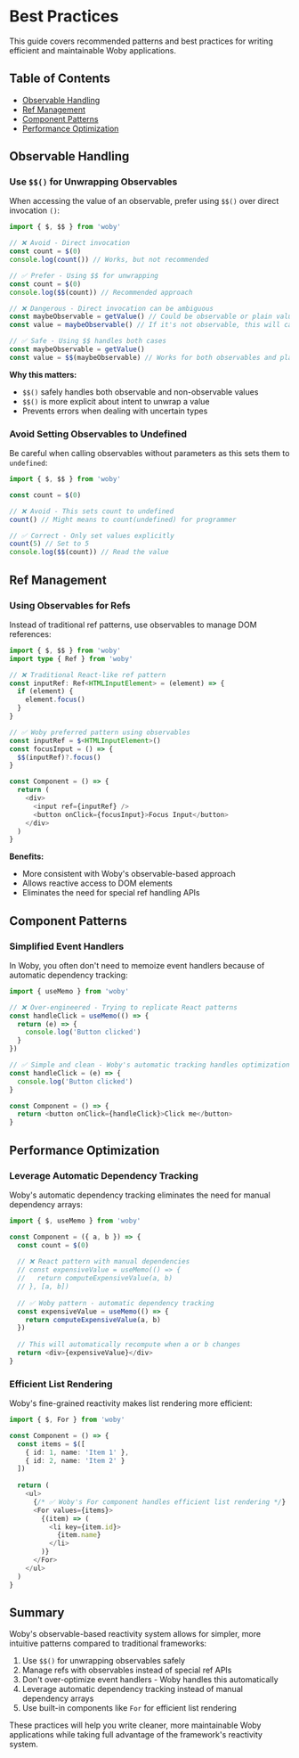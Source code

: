 # Best Practices

This guide covers recommended patterns and best practices for writing efficient and maintainable Woby applications.

## Table of Contents

- [Observable Handling](#observable-handling)
- [Ref Management](#ref-management)
- [Component Patterns](#component-patterns)
- [Performance Optimization](#performance-optimization)

## Observable Handling

### Use `$$()` for Unwrapping Observables

When accessing the value of an observable, prefer using `$$()` over direct invocation `()`:

```typescript
import { $, $$ } from 'woby'

// ❌ Avoid - Direct invocation
const count = $(0)
console.log(count()) // Works, but not recommended

// ✅ Prefer - Using $$ for unwrapping
const count = $(0)
console.log($$(count)) // Recommended approach

// ❌ Dangerous - Direct invocation can be ambiguous
const maybeObservable = getValue() // Could be observable or plain value
const value = maybeObservable() // If it's not observable, this will cause an error

// ✅ Safe - Using $$ handles both cases
const maybeObservable = getValue()
const value = $$(maybeObservable) // Works for both observables and plain values
```

**Why this matters:**
- `$$()` safely handles both observable and non-observable values
- `$$()` is more explicit about intent to unwrap a value
- Prevents errors when dealing with uncertain types

### Avoid Setting Observables to Undefined

Be careful when calling observables without parameters as this sets them to `undefined`:

```typescript
import { $, $$ } from 'woby'

const count = $(0)

// ❌ Avoid - This sets count to undefined
count() // Might means to count(undefined) for programmer

// ✅ Correct - Only set values explicitly
count(5) // Set to 5
console.log($$(count)) // Read the value
```

## Ref Management

### Using Observables for Refs

Instead of traditional ref patterns, use observables to manage DOM references:

```typescript
import { $, $$ } from 'woby'
import type { Ref } from 'woby'

// ❌ Traditional React-like ref pattern
const inputRef: Ref<HTMLInputElement> = (element) => {
  if (element) {
    element.focus()
  }
}

// ✅ Woby preferred pattern using observables
const inputRef = $<HTMLInputElement>()
const focusInput = () => {
  $$(inputRef)?.focus()
}

const Component = () => {
  return (
    <div>
      <input ref={inputRef} />
      <button onClick={focusInput}>Focus Input</button>
    </div>
  )
}
```

**Benefits:**
- More consistent with Woby's observable-based approach
- Allows reactive access to DOM elements
- Eliminates the need for special ref handling APIs

## Component Patterns

### Simplified Event Handlers

In Woby, you often don't need to memoize event handlers because of automatic dependency tracking:

```typescript
import { useMemo } from 'woby'

// ❌ Over-engineered - Trying to replicate React patterns
const handleClick = useMemo(() => {
  return (e) => {
    console.log('Button clicked')
  }
})

// ✅ Simple and clean - Woby's automatic tracking handles optimization
const handleClick = (e) => {
  console.log('Button clicked')
}

const Component = () => {
  return <button onClick={handleClick}>Click me</button>
}
```

## Performance Optimization

### Leverage Automatic Dependency Tracking

Woby's automatic dependency tracking eliminates the need for manual dependency arrays:

```typescript
import { $, useMemo } from 'woby'

const Component = ({ a, b }) => {
  const count = $(0)
  
  // ❌ React pattern with manual dependencies
  // const expensiveValue = useMemo(() => {
  //   return computeExpensiveValue(a, b)
  // }, [a, b])
  
  // ✅ Woby pattern - automatic dependency tracking
  const expensiveValue = useMemo(() => {
    return computeExpensiveValue(a, b)
  })
  
  // This will automatically recompute when a or b changes
  return <div>{expensiveValue}</div>
}
```

### Efficient List Rendering

Woby's fine-grained reactivity makes list rendering more efficient:

```typescript
import { $, For } from 'woby'

const Component = () => {
  const items = $([
    { id: 1, name: 'Item 1' },
    { id: 2, name: 'Item 2' }
  ])
  
  return (
    <ul>
      {/* ✅ Woby's For component handles efficient list rendering */}
      <For values={items}>
        {(item) => (
          <li key={item.id}>
            {item.name}
          </li>
        )}
      </For>
    </ul>
  )
}
```

## Summary

Woby's observable-based reactivity system allows for simpler, more intuitive patterns compared to traditional frameworks:

1. Use `$$()` for unwrapping observables safely
2. Manage refs with observables instead of special ref APIs
3. Don't over-optimize event handlers - Woby handles this automatically
4. Leverage automatic dependency tracking instead of manual dependency arrays
5. Use built-in components like `For` for efficient list rendering

These practices will help you write cleaner, more maintainable Woby applications while taking full advantage of the framework's reactivity system.